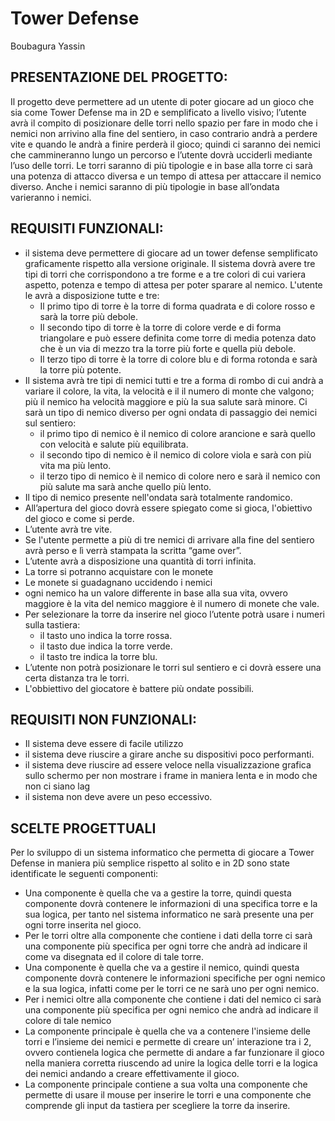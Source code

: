 # Tower Defense
Boubagura Yassin
## PRESENTAZIONE DEL PROGETTO:
Il progetto deve permettere ad un utente di poter giocare ad un gioco che sia come Tower Defense ma in 2D e semplificato a livello visivo; l’utente avrà il compito di posizionare delle torri nello spazio per fare in modo che i nemici non arrivino alla fine del sentiero, in caso contrario andrà a perdere vite e quando le andrà a finire perderà il gioco; quindi ci saranno dei nemici che cammineranno lungo un percorso e l’utente dovrà ucciderli mediante l’uso delle torri. Le torri saranno di più tipologie e in base alla torre ci sarà una potenza di attacco diversa e un tempo di attesa per attaccare il nemico diverso. Anche i nemici saranno di più tipologie in base all’ondata varieranno i nemici.
## REQUISITI FUNZIONALI:

- il sistema deve permettere di giocare ad un tower defense semplificato graficamente rispetto alla versione originale.
 Il sistema dovrà avere tre tipi di torri che corrispondono a tre forme e a tre colori di cui variera aspetto, potenza e tempo di attesa per poter sparare al nemico. L'utente le avrà a disposizione tutte e tre:
    - Il primo tipo di torre è la torre di forma quadrata e di colore rosso e sarà la torre più debole.
    - Il secondo tipo di torre è la torre di colore verde e di forma triangolare e può essere definita come torre di media potenza dato che è un via di mezzo tra la torre più forte e quella più debole.
    - Il terzo tipo di torre è la torre di colore blu e di forma rotonda e sarà la torre più potente.
- Il sistema avrà tre tipi di nemici tutti e tre a forma di rombo di cui andrà a variare il colore, la vita, la velocità e il il numero di monte che valgono; più il nemico ha velocità maggiore e più la sua salute sarà minore. Ci sarà un tipo di nemico diverso per ogni ondata di passaggio dei nemici sul sentiero:
    - il primo tipo di nemico è il nemico di colore arancione e sarà quello con velocità e salute più equilibrata.
    - il secondo tipo di nemico è il nemico di colore viola e sarà con più vita ma più lento.
    - il terzo tipo di nemico è il nemico di colore nero e sarà il nemico con più salute ma sarà anche quello più lento.
- Il tipo di nemico presente nell'ondata sarà totalmente randomico.
- All’apertura del gioco dovrà essere spiegato come si gioca, l'obiettivo del gioco e come si perde.
- L’utente avrà tre vite.
- Se l'utente permette a più di tre nemici di arrivare alla fine del sentiero avrà perso e lì verrà stampata la scritta “game over”.
- L’utente avrà a disposizione una quantità di torri infinita.
- La torre si potranno acquistare con le monete
- Le monete si guadagnano uccidendo i nemici
- ogni nemico ha un valore differente in base alla sua vita, ovvero maggiore è la vita del nemico maggiore è il numero di monete che vale.
- Per selezionare la torre da inserire nel gioco l’utente potrà usare i numeri sulla tastiera:
    - il tasto uno indica la torre rossa.
    - il tasto due indica la torre verde.
    - il tasto tre indica la torre blu.
- L’utente non potrà posizionare le torri sul sentiero e ci dovrà essere una certa distanza tra le torri.
- L'obbiettivo del giocatore è battere più ondate possibili.

## REQUISITI NON FUNZIONALI:
- Il sistema deve essere di facile utilizzo 
- il sistema deve riuscire a girare anche su dispositivi poco performanti.
- il sistema deve riuscire ad essere veloce nella visualizzazione grafica sullo schermo per non mostrare i frame in maniera lenta e in modo che non ci siano lag
- il sistema non deve avere un peso eccessivo.
## SCELTE PROGETTUALI
Per lo sviluppo di un sistema informatico che permetta di giocare a Tower Defense in maniera più semplice rispetto al solito e in 2D sono state identificate le seguenti componenti:
- Una componente è quella che va a gestire la torre, quindi questa componente dovrà contenere le informazioni di una specifica torre e la sua logica, per tanto nel sistema informatico ne sarà presente una per ogni torre inserita nel gioco.
- Per le torri oltre alla componente che contiene i dati della torre ci sarà una componente più specifica per ogni torre che andrà ad indicare il come va disegnata ed il colore di tale torre.
- Una componente è quella che va a gestire il nemico, quindi questa componente dovrà contenere le informazioni specifiche per ogni nemico e la sua logica, infatti come per le torri ce ne sarà uno per ogni nemico.
- Per i nemici oltre alla componente che contiene i dati del nemico ci sarà una componente più specifica per ogni nemico che andrà ad indicare il colore di tale nemico
- La componente principale è quella che va a contenere l'insieme delle torri e l’insieme dei nemici e permette di creare  un’ interazione tra i 2, ovvero contienela logica che permette di andare a far funzionare il gioco nella maniera corretta riuscendo ad unire la logica delle torri e la logica dei nemici andando a creare effettivamente il gioco. 
- La componente principale contiene a sua volta una componente che permette di usare il mouse per inserire le torri e una componente che comprende gli input da tastiera per scegliere la torre da inserire.
